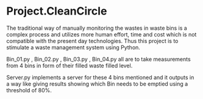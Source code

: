 # Project.CleanCircle
The traditional way of manually monitoring the wastes in waste bins is a complex process and utilizes more human effort, time and cost which is not compatible with the present day technologies.
Thus this project is to stimulate a waste management system using Python.

Bin_01.py , Bin_02.py , Bin_03.py , Bin_04.py all are to take measurements from 4 bins in form of their filled waste filled level.

Server.py implements a server for these 4 bins mentioned and it outputs in a way like giving results showing which Bin needs to be emptied using a threshold of 80%.
